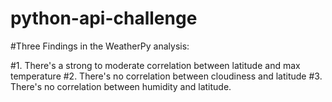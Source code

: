 # python-api-challenge


#Three Findings in the WeatherPy analysis:

#1. There's a strong to moderate correlation between latitude and max temperature
#2. There's no correlation between cloudiness and latitude
#3. There's no correlation between humidity and latitude.  
